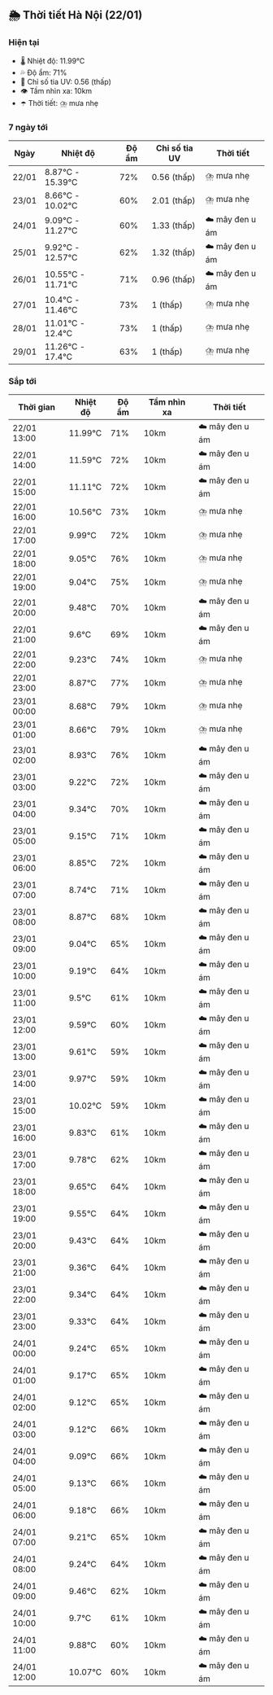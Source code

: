 ## 🌦️ Thời tiết Hà Nội (22/01)

### Hiện tại

- 🌡️ Nhiệt độ: 11.99℃
- 💦 Độ ẩm: 71%
- 🌟 Chỉ số tia UV: 0.56 (thấp)
- 👁️ Tầm nhìn xa: 10km
- ☂️ Thời tiết: ⛈️ mưa nhẹ

### 7 ngày tới

| Ngày | Nhiệt độ | Độ ẩm | Chỉ số tia UV | Thời tiết |
| --- | --- | --- | --- | --- |
| 22/01 | 8.87℃ - 15.39℃ | 72% | 0.56 (thấp) | ⛈️ mưa nhẹ |
| 23/01 | 8.66℃ - 10.02℃ | 60% | 2.01 (thấp) | ⛈️ mưa nhẹ |
| 24/01 | 9.09℃ - 11.27℃ | 60% | 1.33 (thấp) | ☁️ mây đen u ám |
| 25/01 | 9.92℃ - 12.57℃ | 62% | 1.32 (thấp) | ☁️ mây đen u ám |
| 26/01 | 10.55℃ - 11.71℃ | 71% | 0.96 (thấp) | ☁️ mây đen u ám |
| 27/01 | 10.4℃ - 11.46℃ | 73% | 1 (thấp) | ⛈️ mưa nhẹ |
| 28/01 | 11.01℃ - 12.4℃ | 73% | 1 (thấp) | ⛈️ mưa nhẹ |
| 29/01 | 11.26℃ - 17.4℃ | 63% | 1 (thấp) | ⛈️ mưa nhẹ |

### Sắp tới

| Thời gian | Nhiệt độ | Độ ẩm | Tầm nhìn xa | Thời tiết |
| --- | --- | --- | --- | --- |
| 22/01 13:00 | 11.99℃ | 71% | 10km | ☁️ mây đen u ám |
| 22/01 14:00 | 11.59℃ | 72% | 10km | ☁️ mây đen u ám |
| 22/01 15:00 | 11.11℃ | 72% | 10km | ☁️ mây đen u ám |
| 22/01 16:00 | 10.56℃ | 73% | 10km | ⛈️ mưa nhẹ |
| 22/01 17:00 | 9.99℃ | 72% | 10km | ⛈️ mưa nhẹ |
| 22/01 18:00 | 9.05℃ | 76% | 10km | ⛈️ mưa nhẹ |
| 22/01 19:00 | 9.04℃ | 75% | 10km | ⛈️ mưa nhẹ |
| 22/01 20:00 | 9.48℃ | 70% | 10km | ☁️ mây đen u ám |
| 22/01 21:00 | 9.6℃ | 69% | 10km | ☁️ mây đen u ám |
| 22/01 22:00 | 9.23℃ | 74% | 10km | ⛈️ mưa nhẹ |
| 22/01 23:00 | 8.87℃ | 77% | 10km | ⛈️ mưa nhẹ |
| 23/01 00:00 | 8.68℃ | 79% | 10km | ⛈️ mưa nhẹ |
| 23/01 01:00 | 8.66℃ | 79% | 10km | ⛈️ mưa nhẹ |
| 23/01 02:00 | 8.93℃ | 76% | 10km | ☁️ mây đen u ám |
| 23/01 03:00 | 9.22℃ | 72% | 10km | ☁️ mây đen u ám |
| 23/01 04:00 | 9.34℃ | 70% | 10km | ☁️ mây đen u ám |
| 23/01 05:00 | 9.15℃ | 71% | 10km | ☁️ mây đen u ám |
| 23/01 06:00 | 8.85℃ | 72% | 10km | ☁️ mây đen u ám |
| 23/01 07:00 | 8.74℃ | 71% | 10km | ☁️ mây đen u ám |
| 23/01 08:00 | 8.87℃ | 68% | 10km | ☁️ mây đen u ám |
| 23/01 09:00 | 9.04℃ | 65% | 10km | ☁️ mây đen u ám |
| 23/01 10:00 | 9.19℃ | 64% | 10km | ☁️ mây đen u ám |
| 23/01 11:00 | 9.5℃ | 61% | 10km | ☁️ mây đen u ám |
| 23/01 12:00 | 9.59℃ | 60% | 10km | ☁️ mây đen u ám |
| 23/01 13:00 | 9.61℃ | 59% | 10km | ☁️ mây đen u ám |
| 23/01 14:00 | 9.97℃ | 59% | 10km | ☁️ mây đen u ám |
| 23/01 15:00 | 10.02℃ | 59% | 10km | ☁️ mây đen u ám |
| 23/01 16:00 | 9.83℃ | 61% | 10km | ☁️ mây đen u ám |
| 23/01 17:00 | 9.78℃ | 62% | 10km | ☁️ mây đen u ám |
| 23/01 18:00 | 9.65℃ | 64% | 10km | ☁️ mây đen u ám |
| 23/01 19:00 | 9.55℃ | 64% | 10km | ☁️ mây đen u ám |
| 23/01 20:00 | 9.43℃ | 64% | 10km | ☁️ mây đen u ám |
| 23/01 21:00 | 9.36℃ | 64% | 10km | ☁️ mây đen u ám |
| 23/01 22:00 | 9.34℃ | 64% | 10km | ☁️ mây đen u ám |
| 23/01 23:00 | 9.33℃ | 64% | 10km | ☁️ mây đen u ám |
| 24/01 00:00 | 9.24℃ | 65% | 10km | ☁️ mây đen u ám |
| 24/01 01:00 | 9.17℃ | 65% | 10km | ☁️ mây đen u ám |
| 24/01 02:00 | 9.12℃ | 65% | 10km | ☁️ mây đen u ám |
| 24/01 03:00 | 9.12℃ | 66% | 10km | ☁️ mây đen u ám |
| 24/01 04:00 | 9.09℃ | 66% | 10km | ☁️ mây đen u ám |
| 24/01 05:00 | 9.13℃ | 66% | 10km | ☁️ mây đen u ám |
| 24/01 06:00 | 9.18℃ | 66% | 10km | ☁️ mây đen u ám |
| 24/01 07:00 | 9.21℃ | 65% | 10km | ☁️ mây đen u ám |
| 24/01 08:00 | 9.24℃ | 64% | 10km | ☁️ mây đen u ám |
| 24/01 09:00 | 9.46℃ | 62% | 10km | ☁️ mây đen u ám |
| 24/01 10:00 | 9.7℃ | 61% | 10km | ☁️ mây đen u ám |
| 24/01 11:00 | 9.88℃ | 60% | 10km | ☁️ mây đen u ám |
| 24/01 12:00 | 10.07℃ | 60% | 10km | ☁️ mây đen u ám |
